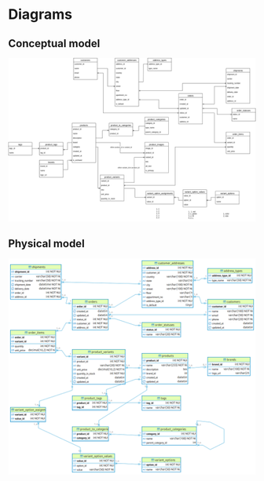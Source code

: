 # Diagrams

## Conceptual model

![my-store-db.drawio](my-store-db.drawio.png)

## Physical model
![my_store_dbeaver](my_store_dbeaver.png)